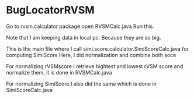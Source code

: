# BugLocatorRVSM
Go to rvsm.calculator package
open RVSMCalc.java
Run this.

Note that I am keeping data in local pc. Because they are so big.

This is the main file where I call simi.score.calculator.SimiScoreCalc.java for computing SimiScore 
Here, I did normalization and combine both soce

For normalizing rVSMscore I retrieve hightest and lowest rVSM score and normalize them, it is done in RVSMCalc.java

For normalizing SimiScore I also did the same which is done in SimiScoreCalc.java

